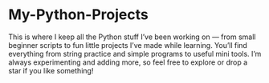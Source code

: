 # My-Python-Projects
This is where I keep all the Python stuff I’ve been working on — from small beginner scripts to fun little projects I’ve made while learning. You’ll find everything from string practice and simple programs to useful mini tools. I’m always experimenting and adding more, so feel free to explore or drop a star if you like something!
